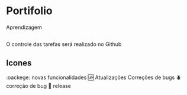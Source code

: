 # Portifolio
Aprendizagem

##

O controle das tarefas será realizado no Github

## Icones

:oackege: novas funcionalidades
:up: Atualizações Correções de bugs
:beetle: correção de bug
:checkered_flag: release